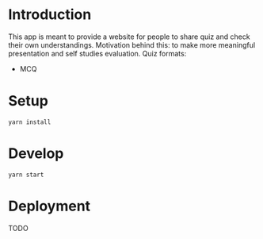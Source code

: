 # Introduction
This app is meant to provide a website for people to share quiz and check their own understandings. Motivation behind this: to make more meaningful presentation and self studies evaluation. 
Quiz formats:
- MCQ

# Setup
`yarn install`

# Develop 
`yarn start`

# Deployment
TODO

